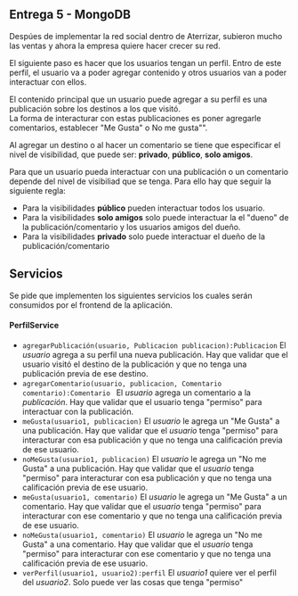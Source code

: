 ## Entrega 5 - MongoDB

Despúes de implementar la red social dentro de Aterrizar, subieron mucho las ventas y ahora la empresa quiere hacer 
crecer su red.

El siguiente paso es hacer que los usuarios tengan un perfil. Entro de este perfil, el usuario va a poder 
agregar contenido y otros usuarios van a poder interactuar con ellos.

El contenido principal que un usuario puede agregar a su perfil es una publicación sobre los destinos a los que visitó. <br>
La forma de interacturar con estas publicaciones es poner agregarle comentarios, establecer "Me Gusta" o No me gusta"".

Al agregar un destino o al hacer un comentario se tiene que especificar el nivel de visibilidad, que puede ser:
__privado__, __público__, __solo amigos__.

Para que un usuario pueda interactuar con una publicación o un comentario depende del nivel de visibiliad que se tenga.
Para ello hay que seguir la siguiente regla:

- Para la visibilidades __público__ pueden interactuar todos los usuario.
- Para la visibilidades __solo amigos__ solo puede interactuar la el "dueno" de la publicación/comentario y los usuarios amigos del dueño.
- Para la visibilidades __privado__ solo puede interactuar el dueño de la publicación/comentario 
 
## Servicios
Se pide que implementen los siguientes servicios los cuales serán consumidos por el frontend de la aplicación.

#### PerfilService
- `agregarPublicación(usuario, Publicacion publicacion):Publicacion` El _usuario_ agrega a su perfil una nueva publicación. Hay que validar que el usuario
visitó el destino de la publicación y que no tenga una publicación previa de ese destino.
- `agregarComentario(usuario, publicacion, Comentario comentario):Comentario ` El _usuario_ agrega un comentario a la _publicación_. Hay que validar que el usuario tenga "permiso" para interactuar con la publicación.
- `meGusta(usuario1, publicacion)` El _usuario_ le agrega un "Me Gusta" a una publicación. Hay que validar que el _usuario_ tenga "permiso" para interacturar con esa publicación y que no tenga una calificación previa de ese usuario.   
- `noMeGusta(usuario1, publicacion)` El _usuario_ le agrega un "No me Gusta" a una publicación. Hay que validar que el _usuario_ tenga "permiso" para interacturar con esa publicación y que no tenga una calificación previa de ese usuario.
- `meGusta(usuario1, comentario)` El _usuario_ le agrega un "Me Gusta" a un comentario. Hay que validar que el _usuario_ tenga "permiso" para interacturar con ese comentario y que no tenga una calificación previa de ese usuario.  
- `noMeGusta(usuario1, comentario)` El _usuario_ le agrega un "No me Gusta" a una comentario. Hay que validar que el _usuario_ tenga "permiso" para interacturar con ese comentario y que no tenga una calificación previa de ese usuario.
- `verPerfil(usuario1, usuario2):perfil` El _usuario1_ quiere ver el perfil del _usuario2_. Solo puede ver las cosas que tenga "permiso"
